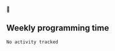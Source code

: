 🐸

## Weekly programming time
<!--START_SECTION:waka-->

```txt
No activity tracked
```

<!--END_SECTION:waka-->
